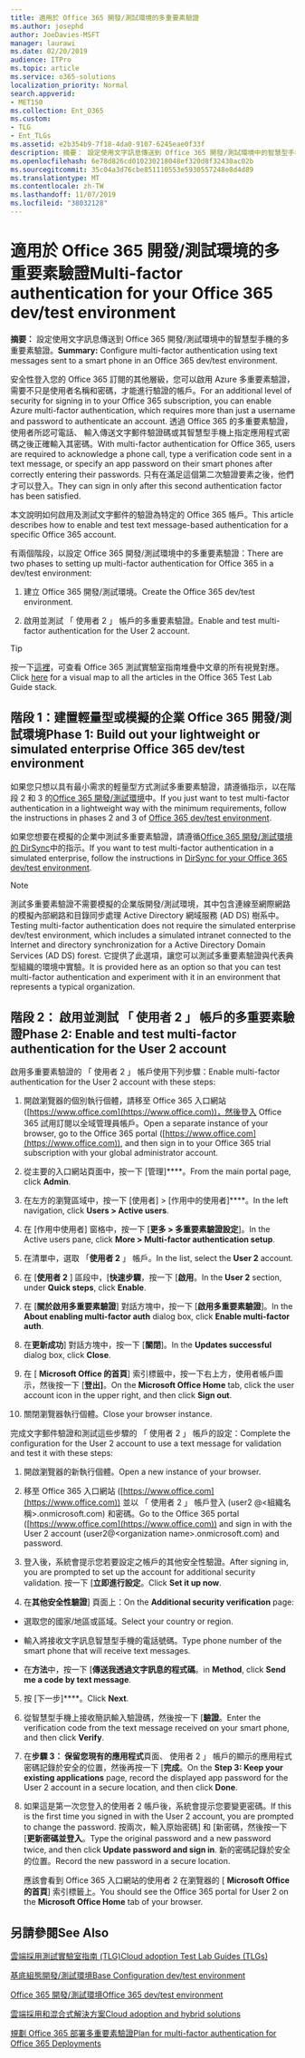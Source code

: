 ```yaml
---
title: 適用於 Office 365 開發/測試環境的多重要素驗證
ms.author: josephd
author: JoeDavies-MSFT
manager: laurawi
ms.date: 02/20/2019
audience: ITPro
ms.topic: article
ms.service: o365-solutions
localization_priority: Normal
search.appverid:
- MET150
ms.collection: Ent_O365
ms.custom:
- TLG
- Ent_TLGs
ms.assetid: e2b354b9-7f18-4da0-9107-6245eae0f33f
description: 摘要： 設定使用文字訊息傳送到 Office 365 開發/測試環境中的智慧型手機的多重要素驗證。
ms.openlocfilehash: 6e78d826cd010230218048ef320d8f32430ac02b
ms.sourcegitcommit: 35c04a3d76cbe851110553e5930557248e8d4d89
ms.translationtype: MT
ms.contentlocale: zh-TW
ms.lasthandoff: 11/07/2019
ms.locfileid: "38032128"
---
```

# <a name="multi-factor-authentication-for-your-office-365-devtest-environment"></a><span data-ttu-id="7811f-103">適用於 Office 365 開發/測試環境的多重要素驗證</span><span class="sxs-lookup"><span data-stu-id="7811f-103">Multi-factor authentication for your Office 365 dev/test environment</span></span>

 <span data-ttu-id="7811f-104">**摘要：** 設定使用文字訊息傳送到 Office 365 開發/測試環境中的智慧型手機的多重要素驗證。</span><span class="sxs-lookup"><span data-stu-id="7811f-104">**Summary:** Configure multi-factor authentication using text messages sent to a smart phone in an Office 365 dev/test environment.</span></span>
  
<span data-ttu-id="7811f-105">安全性登入您的 Office 365 訂閱的其他層級，您可以啟用 Azure 多重要素驗證，需要不只是使用者名稱和密碼，才能進行驗證的帳戶。</span><span class="sxs-lookup"><span data-stu-id="7811f-105">For an additional level of security for signing in to your Office 365 subscription, you can enable Azure multi-factor authentication, which requires more than just a username and password to authenticate an account.</span></span> <span data-ttu-id="7811f-106">透過 Office 365 的多重要素驗證，使用者所認可電話、 輸入傳送文字郵件驗證碼或其智慧型手機上指定應用程式密碼之後正確輸入其密碼。</span><span class="sxs-lookup"><span data-stu-id="7811f-106">With multi-factor authentication for Office 365, users are required to acknowledge a phone call, type a verification code sent in a text message, or specify an app password on their smart phones after correctly entering their passwords.</span></span> <span data-ttu-id="7811f-107">只有在滿足這個第二次驗證要素之後，他們才可以登入。</span><span class="sxs-lookup"><span data-stu-id="7811f-107">They can sign in only after this second authentication factor has been satisfied.</span></span> 
  
<span data-ttu-id="7811f-108">本文說明如何啟用及測試文字郵件的驗證為特定的 Office 365 帳戶。</span><span class="sxs-lookup"><span data-stu-id="7811f-108">This article describes how to enable and test text message-based authentication for a specific Office 365 account.</span></span>
  
<span data-ttu-id="7811f-109">有兩個階段，以設定 Office 365 開發/測試環境中的多重要素驗證：</span><span class="sxs-lookup"><span data-stu-id="7811f-109">There are two phases to setting up multi-factor authentication for Office 365 in a dev/test environment:</span></span>
  
1. <span data-ttu-id="7811f-110">建立 Office 365 開發/測試環境。</span><span class="sxs-lookup"><span data-stu-id="7811f-110">Create the Office 365 dev/test environment.</span></span>
    
2. <span data-ttu-id="7811f-111">啟用並測試 「 使用者 2 」 帳戶的多重要素驗證。</span><span class="sxs-lookup"><span data-stu-id="7811f-111">Enable and test multi-factor authentication for the User 2 account.</span></span>
    
> [!TIP]
> <span data-ttu-id="7811f-112">按一下[這裡](https://aka.ms/catlgstack)，可查看 Office 365 測試實驗室指南堆疊中文章的所有視覺對應。</span><span class="sxs-lookup"><span data-stu-id="7811f-112">Click [here](https://aka.ms/catlgstack) for a visual map to all the articles in the Office 365 Test Lab Guide stack.</span></span>
  
## <a name="phase-1-build-out-your-lightweight-or-simulated-enterprise-office-365-devtest-environment"></a><span data-ttu-id="7811f-113">階段 1：建置輕量型或模擬的企業 Office 365 開發/測試環境</span><span class="sxs-lookup"><span data-stu-id="7811f-113">Phase 1: Build out your lightweight or simulated enterprise Office 365 dev/test environment</span></span>

<span data-ttu-id="7811f-114">如果您只想以具有最小需求的輕量型方式測試多重要素驗證，請遵循指示，以在階段 2 和 3 的[Office 365 開發/測試環境](office-365-dev-test-environment.md)中。</span><span class="sxs-lookup"><span data-stu-id="7811f-114">If you just want to test multi-factor authentication in a lightweight way with the minimum requirements, follow the instructions in phases 2 and 3 of [Office 365 dev/test environment](office-365-dev-test-environment.md).</span></span>
  
<span data-ttu-id="7811f-115">如果您想要在模擬的企業中測試多重要素驗證，請遵循[Office 365 開發/測試環境的 DirSync](dirsync-for-your-office-365-dev-test-environment.md)中的指示。</span><span class="sxs-lookup"><span data-stu-id="7811f-115">If you want to test multi-factor authentication in a simulated enterprise, follow the instructions in [DirSync for your Office 365 dev/test environment](dirsync-for-your-office-365-dev-test-environment.md).</span></span>
  
> [!NOTE]
> <span data-ttu-id="7811f-116">測試多重要素驗證不需要模擬的企業版開發/測試環境，其中包含連線至網際網路的模擬內部網路和目錄同步處理 Active Directory 網域服務 (AD DS) 樹系中。</span><span class="sxs-lookup"><span data-stu-id="7811f-116">Testing multi-factor authentication does not require the simulated enterprise dev/test environment, which includes a simulated intranet connected to the Internet and directory synchronization for a Active Directory Domain Services (AD DS) forest.</span></span> <span data-ttu-id="7811f-117">它提供了此選項，讓您可以測試多重要素驗證與代表典型組織的環境中實驗。</span><span class="sxs-lookup"><span data-stu-id="7811f-117">It is provided here as an option so that you can test multi-factor authentication and experiment with it in an environment that represents a typical organization.</span></span> 
  
## <a name="phase-2-enable-and-test-multi-factor-authentication-for-the-user-2-account"></a><span data-ttu-id="7811f-118">階段 2： 啟用並測試 「 使用者 2 」 帳戶的多重要素驗證</span><span class="sxs-lookup"><span data-stu-id="7811f-118">Phase 2: Enable and test multi-factor authentication for the User 2 account</span></span>

<span data-ttu-id="7811f-119">啟用多重要素驗證的 「 使用者 2 」 帳戶使用下列步驟：</span><span class="sxs-lookup"><span data-stu-id="7811f-119">Enable multi-factor authentication for the User 2 account with these steps:</span></span>
  
1. <span data-ttu-id="7811f-120">開啟瀏覽器的個別執行個體，請移至 Office 365 入口網站 ([https://www.office.com](https://www.office.com))，然後登入 Office 365 試用訂閱以全域管理員帳戶。</span><span class="sxs-lookup"><span data-stu-id="7811f-120">Open a separate instance of your browser, go to the Office 365 portal ([https://www.office.com](https://www.office.com)), and then sign in to your Office 365 trial subscription with your global administrator account.</span></span>
    
2. <span data-ttu-id="7811f-121">從主要的入口網站頁面中，按一下 [管理]\*\*\*\*。</span><span class="sxs-lookup"><span data-stu-id="7811f-121">From the main portal page, click **Admin**.</span></span>
    
3. <span data-ttu-id="7811f-122">在左方的瀏覽區域中，按一下 [使用者] > [作用中的使用者]\*\*\*\*。</span><span class="sxs-lookup"><span data-stu-id="7811f-122">In the left navigation, click **Users > Active users**.</span></span>
    
4. <span data-ttu-id="7811f-123">在 [作用中使用者] 窗格中，按一下 [**更多 > 多重要素驗證設定**]。</span><span class="sxs-lookup"><span data-stu-id="7811f-123">In the Active users pane, click **More > Multi-factor authentication setup**.</span></span>
    
5. <span data-ttu-id="7811f-124">在清單中，選取 「**使用者 2** 」 帳戶。</span><span class="sxs-lookup"><span data-stu-id="7811f-124">In the list, select the **User 2** account.</span></span>
    
6. <span data-ttu-id="7811f-125">在 [**使用者 2** ] 區段中，[**快速步驟**，按一下 [**啟用**。</span><span class="sxs-lookup"><span data-stu-id="7811f-125">In the **User 2** section, under **Quick steps**, click **Enable**.</span></span>
    
7. <span data-ttu-id="7811f-126">在 [**關於啟用多重要素驗證**] 對話方塊中，按一下 [**啟用多重要素驗證**]。</span><span class="sxs-lookup"><span data-stu-id="7811f-126">In the **About enabling multi-factor auth** dialog box, click **Enable multi-factor auth**.</span></span>
    
8. <span data-ttu-id="7811f-127">在**更新成功**] 對話方塊中，按一下 [**關閉**]。</span><span class="sxs-lookup"><span data-stu-id="7811f-127">In the **Updates successful** dialog box, click **Close**.</span></span>
    
9. <span data-ttu-id="7811f-128">在 [ **Microsoft Office 的首頁**] 索引標籤中，按一下右上方，使用者帳戶圖示，然後按一下 [**登出]**。</span><span class="sxs-lookup"><span data-stu-id="7811f-128">On the **Microsoft Office Home** tab, click the user account icon in the upper right, and then click **Sign out**.</span></span>
    
10. <span data-ttu-id="7811f-129">關閉瀏覽器執行個體。</span><span class="sxs-lookup"><span data-stu-id="7811f-129">Close your browser instance.</span></span>
    
<span data-ttu-id="7811f-130">完成文字郵件驗證和測試這些步驟的 「 使用者 2 」 帳戶的設定：</span><span class="sxs-lookup"><span data-stu-id="7811f-130">Complete the configuration for the User 2 account to use a text message for validation and test it with these steps:</span></span>
  
1. <span data-ttu-id="7811f-131">開啟瀏覽器的新執行個體。</span><span class="sxs-lookup"><span data-stu-id="7811f-131">Open a new instance of your browser.</span></span>
    
2. <span data-ttu-id="7811f-132">移至 Office 365 入口網站 ([https://www.office.com](https://www.office.com)) 並以 「 使用者 2 」 帳戶登入 (user2 @\<組織名稱>.onmicrosoft.com) 和密碼。</span><span class="sxs-lookup"><span data-stu-id="7811f-132">Go to the Office 365 portal ([https://www.office.com](https://www.office.com)) and sign in with the User 2 account (user2@\<organization name>.onmicrosoft.com) and password.</span></span>
    
3. <span data-ttu-id="7811f-133">登入後，系統會提示您若要設定之帳戶的其他安全性驗證。</span><span class="sxs-lookup"><span data-stu-id="7811f-133">After signing in, you are prompted to set up the account for additional security validation.</span></span> <span data-ttu-id="7811f-134">按一下 [**立即進行設定**。</span><span class="sxs-lookup"><span data-stu-id="7811f-134">Click **Set it up now**.</span></span>
    
4. <span data-ttu-id="7811f-135">在**其他安全性驗證**] 頁面上：</span><span class="sxs-lookup"><span data-stu-id="7811f-135">On the **Additional security verification** page:</span></span>
    
  - <span data-ttu-id="7811f-136">選取您的國家/地區或區域。</span><span class="sxs-lookup"><span data-stu-id="7811f-136">Select your country or region.</span></span>
    
  - <span data-ttu-id="7811f-137">輸入將接收文字訊息智慧型手機的電話號碼。</span><span class="sxs-lookup"><span data-stu-id="7811f-137">Type phone number of the smart phone that will receive text messages.</span></span>
    
  - <span data-ttu-id="7811f-138">在**方法**中，按一下 [**傳送我透過文字訊息的程式碼**。</span><span class="sxs-lookup"><span data-stu-id="7811f-138">in **Method**, click **Send me a code by text message**.</span></span>
    
5. <span data-ttu-id="7811f-139">按 [下一步]\*\*\*\*。</span><span class="sxs-lookup"><span data-stu-id="7811f-139">Click **Next**.</span></span>
    
6. <span data-ttu-id="7811f-140">從智慧型手機上接收簡訊輸入驗證碼，然後按一下 [**驗證**。</span><span class="sxs-lookup"><span data-stu-id="7811f-140">Enter the verification code from the text message received on your smart phone, and then click **Verify**.</span></span>
    
7. <span data-ttu-id="7811f-141">在**步驟 3： 保留您現有的應用程式**頁面、 使用者 2 」 帳戶的顯示的應用程式密碼記錄於安全的位置，然後再按一下 [**完成**。</span><span class="sxs-lookup"><span data-stu-id="7811f-141">On the **Step 3: Keep your existing applications** page, record the displayed app password for the User 2 account in a secure location, and then click **Done**.</span></span>
    
8. <span data-ttu-id="7811f-142">如果這是第一次您登入的使用者 2 帳戶後，系統會提示您要變更密碼。</span><span class="sxs-lookup"><span data-stu-id="7811f-142">If this is the first time you signed in with the User 2 account, you are prompted to change the password.</span></span> <span data-ttu-id="7811f-143">按兩次，輸入原始密碼] 和 [新密碼，然後按一下 [**更新密碼並登入**。</span><span class="sxs-lookup"><span data-stu-id="7811f-143">Type the original password and a new password twice, and then click **Update password and sign in**.</span></span> <span data-ttu-id="7811f-144">新的密碼記錄於安全的位置。</span><span class="sxs-lookup"><span data-stu-id="7811f-144">Record the new password in a secure location.</span></span>
    
    <span data-ttu-id="7811f-145">應該會看到 Office 365 入口網站的使用者 2 在瀏覽器的 [ **Microsoft Office 的首頁**] 索引標籤上。</span><span class="sxs-lookup"><span data-stu-id="7811f-145">You should see the Office 365 portal for User 2 on the **Microsoft Office Home** tab of your browser.</span></span>
    
## <a name="see-also"></a><span data-ttu-id="7811f-146">另請參閱</span><span class="sxs-lookup"><span data-stu-id="7811f-146">See Also</span></span>

[<span data-ttu-id="7811f-147">雲端採用測試實驗室指南 (TLG)</span><span class="sxs-lookup"><span data-stu-id="7811f-147">Cloud adoption Test Lab Guides (TLGs)</span></span>](cloud-adoption-test-lab-guides-tlgs.md)
  
[<span data-ttu-id="7811f-148">基底組態開發/測試環境</span><span class="sxs-lookup"><span data-stu-id="7811f-148">Base Configuration dev/test environment</span></span>](base-configuration-dev-test-environment.md)
  
[<span data-ttu-id="7811f-149">Office 365 開發/測試環境</span><span class="sxs-lookup"><span data-stu-id="7811f-149">Office 365 dev/test environment</span></span>](office-365-dev-test-environment.md)
  
[<span data-ttu-id="7811f-150">雲端採用和混合式解決方案</span><span class="sxs-lookup"><span data-stu-id="7811f-150">Cloud adoption and hybrid solutions</span></span>](cloud-adoption-and-hybrid-solutions.md)

[<span data-ttu-id="7811f-151">規劃 Office 365 部署多重要素驗證</span><span class="sxs-lookup"><span data-stu-id="7811f-151">Plan for multi-factor authentication for Office 365 Deployments</span></span>](https://support.office.com/article/Plan-for-multi-factor-authentication-for-Office-365-Deployments-043807b2-21db-4d5c-b430-c8a6dee0e6ba)

